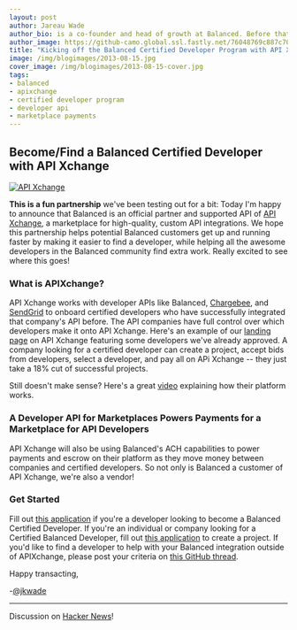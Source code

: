 ```yaml
---
layout: post
author: Jareau Wade
author_bio: is a co-founder and head of growth at Balanced. Before that, he was the 1st employee and head of data acquisition at Milo.com where he Managed 60% of Milo's employees and designed many of their data acquisition systems. Jareau holds a BSE in Electrical Engineering from University of Pennsylvania where he built emergency personnel tracking systems using GPS.
author_image: https://github-camo.global.ssl.fastly.net/76048769c887c706378fbda0c21c7e3775a07fb2/687474703a2f2f626c6f672e62616c616e6365647061796d656e74732e636f6d2f696d672f617574686f72732f6a61726561752532305f776164652e706e67
title: "Kicking off the Balanced Certified Developer Program with API Xchange"
image: /img/blogimages/2013-08-15.jpg
cover_image: /img/blogimages/2013-08-15-cover.jpg
tags:
- balanced
- apixchange
- certified developer program
- developer api
- marketplace payments
---
```


## Become/Find a Balanced Certified Developer with API Xchange
<a href="https://apixchange.com"><img style="display:block;margin-left:auto;margin-right:auto" alt="API Xchange" src="https://apixchange.com/static/img/embed-button.png"></a>

**This is a fun partnership** we've been testing out for a bit: Today I'm happy to announce that Balanced is an official partner and supported API of [API Xchange](https://apixchange.com/), a marketplace for high-quality, custom API integrations. We hope this partnership helps potential Balanced customers get up and running faster by making it easier to find a developer, while helping all the awesome developers in the Balanced community find extra work. Really excited to see where this goes!

### What is APIXchange?
API Xchange works with developer APIs like Balanced, [Chargebee](http://www.chargebee.com/), and [SendGrid](http://sendgrid.com/) to onboard certified developers who have successfully integrated that company's API before. The API companies have full control over which developers make it onto API Xchange. Here's an example of our [landing page](https://apixchange.com/landing/balanced) on API Xchange featuring some developers we've already approved. A company looking for a certified developer can create a project, accept bids from developers, select a developer, and pay all on APi Xchange -- they just take a 18% cut of successful projects. 

Still doesn't make sense? Here's a great [video](http://vimeo.com/67745272#) explaining how their platform works. 

### A Developer API for Marketplaces Powers Payments for a Marketplace for API Developers
API Xchange will also be using Balanced's ACH capabilities to power payments and escrow on their platform as they move money between companies and certified developers. So not only is Balanced a customer of API Xchange, we're also a vendor!

### Get Started
Fill out [this application](https://apixchange.com/create-account?next=%2Fdeveloper%2Fapplication) if you're a developer looking to become a Balanced Certified Developer. If you're an individual or company looking for a Certified Balanced Developer, fill out [this application](https://apixchange.com/create-account?next=%2Fcustomer%2Fnew-project) to create a project. If you'd like to find a developer to help with your Balanced integration outside of APIXchange, please post your criteria on [this GitHub thread](https://docs.balancedpayments.com/current/?language=bash#certified-developers).

Happy transacting,

-[@jkwade](https://twitter.com/jkwade)

----
Discussion on [Hacker News](https://news.ycombinator.com/item?id=6220026)!
